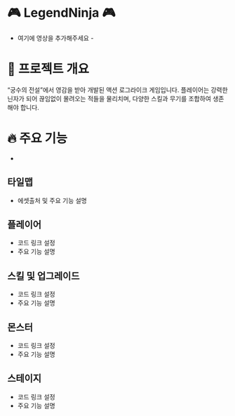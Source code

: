 # 🎮 LegendNinja 🎮
 - 여기에 영상을 추가해주세요 -
# 📌 프로젝트 개요
“궁수의 전설”에서 영감을 받아 개발된 액션 로그라이크 게임입니다. 
플레이어는 강력한 닌자가 되어 끊임없이 몰려오는 적들을 물리치며, 다양한 스킬과 무기를 조합하여 생존해야 합니다. 

# 🔥 주요 기능
- 
## 타일맵
- 에셋출처 및 주요 기능 설명
## 플레이어 
- 코드 링크 설정
- 주요 기능 설명
## 스킬 및 업그레이드
- 코드 링크 설정
- 주요 기능 설명
## 몬스터
- 코드 링크 설정
- 주요 기능 설명
## 스테이지
- 코드 링크 설정
- 주요 기능 설명
